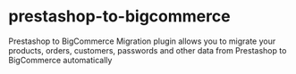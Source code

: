 # prestashop-to-bigcommerce
 Prestashop to BigCommerce Migration plugin allows you to migrate your products, orders, customers, passwords and other data from Prestashop to BigCommerce automatically
